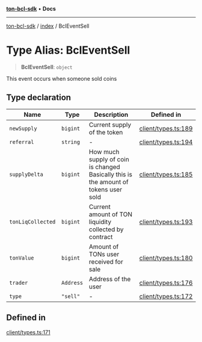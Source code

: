 [**ton-bcl-sdk**](../../README.md) • **Docs**

***

[ton-bcl-sdk](../../README.md) / [index](../README.md) / BclEventSell

# Type Alias: BclEventSell

> **BclEventSell**: `object`

This event occurs when someone sold coins

## Type declaration

| Name | Type | Description | Defined in |
| ------ | ------ | ------ | ------ |
| `newSupply` | `bigint` | Current supply of the token | [client/types.ts:189](https://github.com/ton-fun-tech/ton-bcl-sdk/blob/409085fd00df7301399c36c4c1a47414008814a9/src/client/types.ts#L189) |
| `referral` | `string` | - | [client/types.ts:194](https://github.com/ton-fun-tech/ton-bcl-sdk/blob/409085fd00df7301399c36c4c1a47414008814a9/src/client/types.ts#L194) |
| `supplyDelta` | `bigint` | How much supply of coin is changed Basically this is the amount of tokens user sold | [client/types.ts:185](https://github.com/ton-fun-tech/ton-bcl-sdk/blob/409085fd00df7301399c36c4c1a47414008814a9/src/client/types.ts#L185) |
| `tonLiqCollected` | `bigint` | Current amount of TON liquidity collected by contract | [client/types.ts:193](https://github.com/ton-fun-tech/ton-bcl-sdk/blob/409085fd00df7301399c36c4c1a47414008814a9/src/client/types.ts#L193) |
| `tonValue` | `bigint` | Amount of TONs user received for sale | [client/types.ts:180](https://github.com/ton-fun-tech/ton-bcl-sdk/blob/409085fd00df7301399c36c4c1a47414008814a9/src/client/types.ts#L180) |
| `trader` | `Address` | Address of the user | [client/types.ts:176](https://github.com/ton-fun-tech/ton-bcl-sdk/blob/409085fd00df7301399c36c4c1a47414008814a9/src/client/types.ts#L176) |
| `type` | `"sell"` | - | [client/types.ts:172](https://github.com/ton-fun-tech/ton-bcl-sdk/blob/409085fd00df7301399c36c4c1a47414008814a9/src/client/types.ts#L172) |

## Defined in

[client/types.ts:171](https://github.com/ton-fun-tech/ton-bcl-sdk/blob/409085fd00df7301399c36c4c1a47414008814a9/src/client/types.ts#L171)
